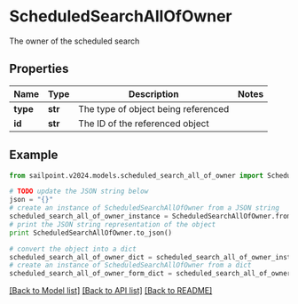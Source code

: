 # ScheduledSearchAllOfOwner

The owner of the scheduled search

## Properties

Name | Type | Description | Notes
------------ | ------------- | ------------- | -------------
**type** | **str** | The type of object being referenced | 
**id** | **str** | The ID of the referenced object | 

## Example

```python
from sailpoint.v2024.models.scheduled_search_all_of_owner import ScheduledSearchAllOfOwner

# TODO update the JSON string below
json = "{}"
# create an instance of ScheduledSearchAllOfOwner from a JSON string
scheduled_search_all_of_owner_instance = ScheduledSearchAllOfOwner.from_json(json)
# print the JSON string representation of the object
print ScheduledSearchAllOfOwner.to_json()

# convert the object into a dict
scheduled_search_all_of_owner_dict = scheduled_search_all_of_owner_instance.to_dict()
# create an instance of ScheduledSearchAllOfOwner from a dict
scheduled_search_all_of_owner_form_dict = scheduled_search_all_of_owner.from_dict(scheduled_search_all_of_owner_dict)
```
[[Back to Model list]](../README.md#documentation-for-models) [[Back to API list]](../README.md#documentation-for-api-endpoints) [[Back to README]](../README.md)


